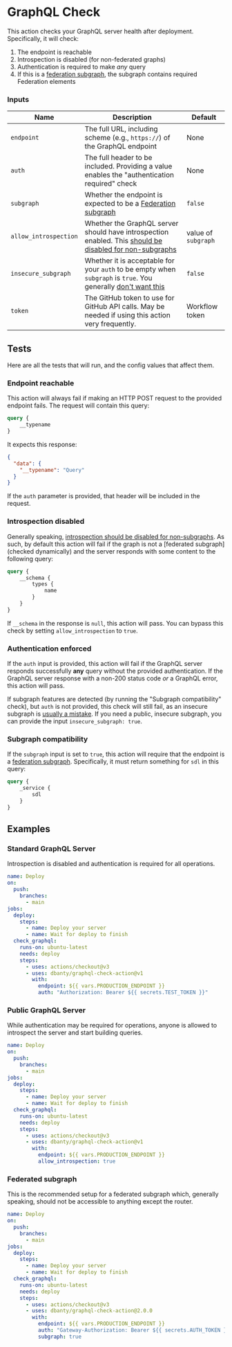 # GraphQL Check

This action checks your GraphQL server health after deployment. Specifically, it will check:

1. The endpoint is reachable
2. Introspection is disabled (for non-federated graphs)
3. Authentication is required to make _any_ query
4. If this is a [federation subgraph], the subgraph contains required Federation elements

### Inputs

| Name                  | Description                                                                                                                          | Default             |
|-----------------------|--------------------------------------------------------------------------------------------------------------------------------------|---------------------|
| `endpoint`            | The full URL, including scheme (e.g., `https://`) of the GraphQL endpoint                                                            | None                |
| `auth`                | The full header to be included. Providing a value enables the "authentication required" check                                        | None                |
| `subgraph`            | Whether the endpoint is expected to be a [Federation subgraph]                                                                       | `false`             |
| `allow_introspection` | Whether the GraphQL server should have introspection enabled. This [should be disabled for non-subgraphs][introspection explanation] | value of `subgraph` |
| `insecure_subgraph`   | Whether it is acceptable for your `auth` to be empty when `subgraph` is `true`. You generally [don't want this][subgraph security]   | `false`             |
| `token`               | The GitHub token to use for GitHub API calls. May be needed if using this action very frequently.                                    | Workflow token      | 

## Tests

Here are all the tests that will run, and the config values that affect them.

### Endpoint reachable

This action will always fail if making an HTTP POST request to the provided endpoint fails. The request will contain this query:

```graphql
query {
    __typename
}
```

It expects this response:

```json
{
  "data": {
    "__typename": "Query"
  }
}
```

If the `auth` parameter is provided, that header will be included in the request.

### Introspection disabled

Generally speaking, [introspection should be disabled for non-subgraphs][introspection explanation]. As such, by default this action will fail if the graph is not a [federated subgraph] (checked dynamically) and the server responds with some content to the following query:

```graphql
query {
    __schema {
        types {
            name
        }
    }
}
```

If `__schema` in the response is `null`, this action will pass. You can bypass this check by setting `allow_introspection` to `true`.

### Authentication enforced

If the `auth` input is provided, this action will fail if the GraphQL server responds successfully **any** query without the provided authentication. If the GraphQL server response with a non-200 status code _or_ a GraphQL error, this action will pass.

If subgraph features are detected (by running the "Subgraph compatibility" check), but `auth` is not provided, this check will still fail, as an insecure subgraph is [usually a mistake][subgraph security]. If you need a public, insecure subgraph, you can provide the input `insecure_subgraph: true`.

### Subgraph compatibility

If the `subgraph` input is set to `true`, this action will require that the endpoint is a [federation subgraph]. Specifically, it must return something for `sdl` in this query:

```graphql
query {
    _service {
        sdl
    }
}
```

## Examples

### Standard GraphQL Server

Introspection is disabled and authentication is required for all operations.

```yaml
name: Deploy
on:
  push:
    branches:
      - main
jobs:
  deploy:
    steps:
      - name: Deploy your server
      - name: Wait for deploy to finish
  check_graphql:
    runs-on: ubuntu-latest
    needs: deploy
    steps:
      - uses: actions/checkout@v3
      - uses: dbanty/graphql-check-action@v1
        with:
          endpoint: ${{ vars.PRODUCTION_ENDPOINT }}
          auth: "Authorization: Bearer ${{ secrets.TEST_TOKEN }}"
```

### Public GraphQL Server

While authentication may be required for operations, anyone is allowed to introspect the server and start building queries.

```yaml
name: Deploy
on:
  push:
    branches:
      - main
jobs:
  deploy:
    steps:
      - name: Deploy your server
      - name: Wait for deploy to finish
  check_graphql:
    runs-on: ubuntu-latest
    needs: deploy
    steps:
      - uses: actions/checkout@v3
      - uses: dbanty/graphql-check-action@v1
        with:
          endpoint: ${{ vars.PRODUCTION_ENDPOINT }}
          allow_introspection: true
```

### Federated subgraph

This is the recommended setup for a federated subgraph which, generally speaking, should not be accessible to anything except the router.

```yaml
name: Deploy
on:
  push:
    branches:
      - main
jobs:
  deploy:
    steps:
      - name: Deploy your server
      - name: Wait for deploy to finish
  check_graphql:
    runs-on: ubuntu-latest
    needs: deploy
    steps:
      - uses: actions/checkout@v3
      - uses: dbanty/graphql-check-action@2.0.0
        with:
          endpoint: ${{ vars.PRODUCTION_ENDPOINT }}
          auth: "Gateway-Authorization: Bearer ${{ secrets.AUTH_TOKEN }}"
          subgraph: true
```

[federation subgraph]: https://www.apollographql.com/docs/federation/building-supergraphs/subgraphs-overview#subgraph-specific-fields
[introspection explanation]: https://www.apollographql.com/blog/graphql/security/why-you-should-disable-graphql-introspection-in-production/#what-is-it
[subgraph security]: https://www.apollographql.com/docs/technotes/TN0021-graph-security/#only-allow-the-router-to-query-subgraphs-directly

